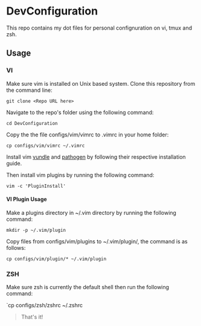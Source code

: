 # DevConfiguration
This repo contains my dot files for personal confignuration on vi, tmux and zsh. 

## Usage
 ### VI

 Make sure vim is installed on Unix based system. Clone this repository from the command line:

 `git clone <Repo URL here>`

 Navigate to the repo's folder using the following command:

 `cd DevConfiguration`

 Copy the the file configs/vim/vimrc to .vimrc in your home folder:

 `cp configs/vim/vimrc ~/.vimrc`

Install vim [vundle](https://github.com/VundleVim/Vundle.vim) and [pathogen](https://github.com/tpope/vim-pathogen) by following their respective installation guide.

Then install vim plugins by running the following command:

`vim -c 'PluginInstall'`

#### VI Plugin Usage
Make a plugins directory in ~/.vim directory by running the following command:

`mkdir -p ~/.vim/plugin`

Copy files from configs/vim/plugins to ~/.vim/plugin/, the command is as follows:

`cp configs/vim/plugin/* ~/.vim/plugin`

### ZSH
Make sure zsh is currently the default shell then run the following command:

`cp configs/zsh/zshrc ~/.zshrc

> That's it!

